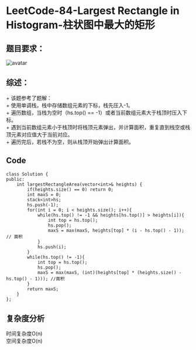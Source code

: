 # LeetCode-84-Largest Rectangle in Histogram-柱状图中最大的矩形

## 题目要求：
![avatar](https://github.com/JakeChanFangZiyuan20/MyLeetCode/blob/master/%E6%A0%88/img/84.png)

## 综述：  
\+ 该题参考了题解：  
\+ 使用单调栈，栈中存储数组元素的下标，栈先压入-1。  
\+ 遍历数组，当栈为空时（hs.top() == -1）或者当前数组元素大于栈顶时压入下标。  
\+ 遇到当前数组元素小于栈顶时将栈顶元素弹出，并计算面积，重复直到栈空或栈顶元素对应值大于当前对应。  
\+ 遍历完后，若栈不为空，则从栈顶开始弹出计算面积。

## Code
```
class Solution {
public:
    int largestRectangleArea(vector<int>& heights) {
        if(heights.size() == 0) return 0;
        int maxS = 0;
        stack<int>hs;
        hs.push(-1);
        for(int i = 0; i < heights.size(); i++){
            while(hs.top() != -1 && heights[hs.top()] > heights[i]){
                int top = hs.top();
                hs.pop();
                maxS = max(maxS, heights[top] * (i - hs.top() - 1)); // 面积
            }
            hs.push(i);
        }
        while(hs.top() != -1){
            int top = hs.top();
            hs.pop();
            maxS = max(maxS, (int)(heights[top] * (heights.size() - hs.top() - 1))); //面积
        }
        return maxS;
    }
};
```

## 复杂度分析
时间复杂度O(n)  
空间复杂度O(n)
